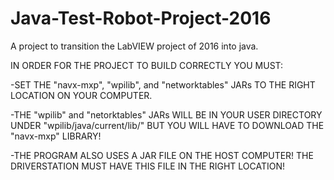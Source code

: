 # Java-Test-Robot-Project-2016
A project to transition the LabVIEW project of 2016 into java.

IN ORDER FOR THE PROJECT TO BUILD CORRECTLY YOU MUST:

-SET THE "navx-mxp", "wpilib", and "networktables" JARs TO THE RIGHT LOCATION ON YOUR COMPUTER.

-THE "wpilib" and "netorktables" JARs WILL BE IN YOUR USER DIRECTORY UNDER "wpilib/java/current/lib/" BUT YOU WILL HAVE TO DOWNLOAD THE "navx-mxp" LIBRARY!

-THE PROGRAM ALSO USES A JAR FILE ON THE HOST COMPUTER! THE DRIVERSTATION MUST HAVE THIS FILE IN THE RIGHT LOCATION!
